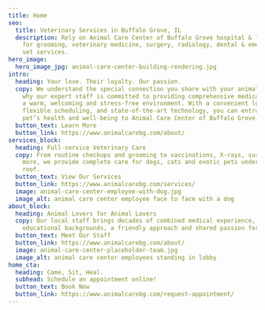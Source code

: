 ```yaml
---
title: Home
seo:
  title: Veterinary Services in Buffalo Grove, IL
  description: Rely on Animal Care Center of Buffalo Grove hospital & laboratory
    for grooming, veterinary medicine, surgery, radiology, dental & emergency
    vet services.
hero_image:
  hero_image_jpg: animal-care-center-building-rendering.jpg
intro:
  heading: Your love. Their loyalty. Our passion.
  copy: We understand the special connection you share with your animal. That’s
    why our expert staff is committed to providing comprehensive medical care in
    a warm, welcoming and stress-free environment. With a convenient location,
    flexible scheduling, and state-of-the-art technology, you can entrust your
    pet’s health and well-being to Animal Care Center of Buffalo Grove.
  button_text: Learn More
  button_link: https://www.animalcarebg.com/about/
services_block:
  heading: Full-service Veterinary Care
  copy: From routine checkups and grooming to vaccinations, X-rays, surgery and
    more, we provide complete care for dogs, cats and exotic pets under one
    roof.
  button_text: View Our Services
  button_link: https://www.animalcarebg.com/services/
  image: animal-care-center-employee-with-dog.jpg
  image_alt: animal care center employee face to face with a dog
about_block:
  heading: Animal Lovers for Animal Lovers
  copy: Our local staff brings decades of combined medical experience, strong
    educational backgrounds, a friendly approach and shared passion for animals.
  button_text: Meet Our Staff
  button_link: https://www.animalcarebg.com/about/
  image: animal-care-center-placeholder-team.jpg
  image_alt: animal care center employees standing in lobby
home_cta:
  heading: Come, Sit, Heal.
  subhead: Schedule an appointment online!
  button_text: Book Now
  button_link: https://www.animalcarebg.com/request-appointment/
---
```

